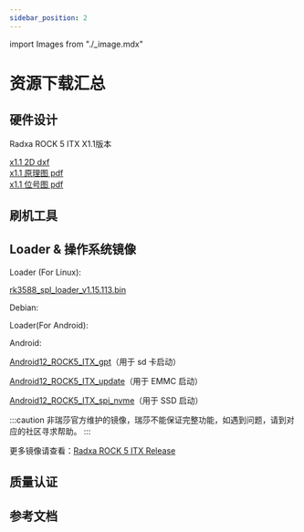 ```yaml
---
sidebar_position: 2
---
```


import Images from "./\_image.mdx"

# 资源下载汇总

## 硬件设计

Radxa ROCK 5 ITX X1.1版本

[x1.1 2D dxf](https://dl.radxa.com/rock5/5itx/radxa_rock_5itx_x1100_dxf.zip)  
[x1.1 原理图 pdf](https://dl.radxa.com/rock5/5itx/radxa_rock_5_itx_X1100_schematic.pdf)  
[x1.1 位号图 pdf](https://dl.radxa.com/rock5/5itx/radxa_rock_5_itx_X1100_components_placement_map.pdf)

## 刷机工具

## Loader & 操作系统镜像

Loader (For Linux):

[rk3588_spl_loader_v1.15.113.bin](https://dl.radxa.com/rock5/sw/images/loader/rk3588_spl_loader_v1.15.113.bin)

Debian:

<Images loader={false} system_img={true} spi_img={false} />

Loader(For Android):

<Images loader={false} system_img={false} spi_img={false} miniloader={true} />

Android:

[Android12_ROCK5_ITX_gpt](https://github.com/radxa/manifests/releases/download/Android12_rkr12_20240522/ROCK5_ITX_hdmi0_dp0_dp1_dsi0_gpt.zip)（用于 sd 卡启动）

[Android12_ROCK5_ITX_update](https://github.com/radxa/manifests/releases/download/Android12_rkr12_20240522/ROCK5_ITX_hdmi0_dp0_dp1_dsi0_update.zip)（用于 EMMC 启动）

[Android12_ROCK5_ITX_spi_nvme](https://github.com/radxa/manifests/releases/download/Android12_rkr12_20240522/ROCK5_ITX_hdmi0_dp0_dp1_dsi0_spi_nvme.zip)（用于 SSD 启动）

:::caution
非瑞莎官方维护的镜像，瑞莎不能保证完整功能，如遇到问题，请到对应的社区寻求帮助。
:::

更多镜像请查看：[Radxa ROCK 5 ITX Release](https://github.com/radxa-build/rock-5-itx/releases)

## 质量认证

## 参考文档
